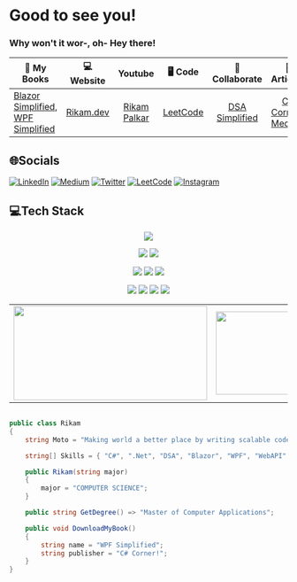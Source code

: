 
<h1 align="left">Good to see you!</h1>
<h3 align="left">Why won't it wor-, oh- Hey there!</h3>


|    📓 My Books   | 💻 Website |  Youtube | :desktop_computer: Code       | :pushpin: Collaborate | :receipt: Articles |
| ----------------|:-----------:|:-----------:|:-----------:|:-----------:|:-----------:|
|[Blazor Simplified](https://www.amazon.in/Blazor-Simplified-Guide-Essential-Fundamentals-ebook/dp/B0CBCKB32W), [WPF Simplified](https://www.c-sharpcorner.com/ebooks/wpf-simplified-build-windows-apps-using-csharp-and-xaml) | [Rikam.dev](https://rikampalkar.github.io)| [Rikam Palkar](https://www.youtube.com/@rikampalkar) | [LeetCode](https://leetcode.com/Rikam)|[DSA Simplified](https://github.com/RikamPalkar/DSA) | [C# Corner](https://www.c-sharpcorner.com/members/rikam-palkar/articles) , [Medium](https://medium.com/@RikamPalkar)

## 🌐Socials
 [![LinkedIn](https://img.shields.io/badge/linkedin-%230077B5.svg?style=for-the-badge&logo=linkedin&logoColor=white)](https://linkedin.com/in/rikampalkar) 
 [![Medium](https://img.shields.io/badge/Medium-12100E?style=for-the-badge&logo=medium&logoColor=white)](https://medium.com/@@rikampalkar) 
 [![Twitter](https://img.shields.io/badge/Twitter-%231DA1F2.svg?style=for-the-badge&logo=Twitter&logoColor=white)](https://twitter.com/rikam_cz)
 [![LeetCode](https://img.shields.io/badge/LeetCode-000000?style=for-the-badge&logo=LeetCode&logoColor=#d16c06)](https://leetcode.com/Rikam/)
 [![Instagram](https://img.shields.io/badge/Instagram-%23E4405F.svg?style=for-the-badge&logo=Instagram&logoColor=white)](https://instagram.com/rikampalkar)

 
## 💻Tech Stack
<p align="center">
<img src="https://img.shields.io/badge/c%23-%23239120.svg?style=for-the-badge&logo=c-sharp&logoColor=white"/>  
</p>

<p align="center">
<img src="https://img.shields.io/badge/.NET-5C2D91?style=for-the-badge&logo=.net&logoColor=white"/>  
<img src="https://img.shields.io/badge/blazor-%235C2D91.svg?style=for-the-badge&logo=blazor&logoColor=white"/>  
</p>

<p align="center">
<img src="https://img.shields.io/badge/css3-%231572B6.svg?style=for-the-badge&logo=css3&logoColor=white"/>  
<img src="https://img.shields.io/badge/html5-%23E34F26.svg?style=for-the-badge&logo=html5&logoColor=white"/>  
<img src="https://img.shields.io/badge/azure-%230072C6.svg?style=for-the-badge&logo=azure-devops&logoColor=white"/>  
</p>

<p align="center">
<img src="https://img.shields.io/badge/mysql-%2300f.svg?style=for-the-badge&logo=mysql&logoColor=white"/>  
<img src="https://img.shields.io/badge/Microsoft%20SQL%20Sever-CC2927?style=for-the-badge&logo=microsoft%20sql%20server&logoColor=white"/>  
<img src="https://img.shields.io/badge/teamcity-000000.svg?style=for-the-badge&logo=teamcity&logoColor=white"/>  
<img src="https://img.shields.io/badge/jira-%230A0FFF.svg?style=for-the-badge&logo=jira&logoColor=white"/>  
</p>


<table border="0" align="center">
 <tr border="0">
  <td width="50%" align="center">
   <img height="170" width="350" align="center"  src="https://leetcard.jacoblin.cool/Rikam?theme=dark&font=Roboto"/>
  </td>
<td width="50%" align="center">
   <img height="150" width="320"  align="center"  src="https://github-readme-stats.vercel.app/api/top-langs/?username=rikampalkar&theme=radical&hide_border=false&include_all_commits=false&count_private=false&layout=compact"/>
  </td>
</tr>
</table>

```csharp

public class Rikam
{
    string Moto = "Making world a better place by writing scalable code!";

    string[] Skills = { "C#", ".Net", "DSA", "Blazor", "WPF", "WebAPI" };

    public Rikam(string major)
    {
        major = "COMPUTER SCIENCE";
    }

    public string GetDegree() => "Master of Computer Applications";

    public void DownloadMyBook()
    {
        string name = "WPF Simplified";
        string publisher = "C# Corner!";
    }
}    

```
